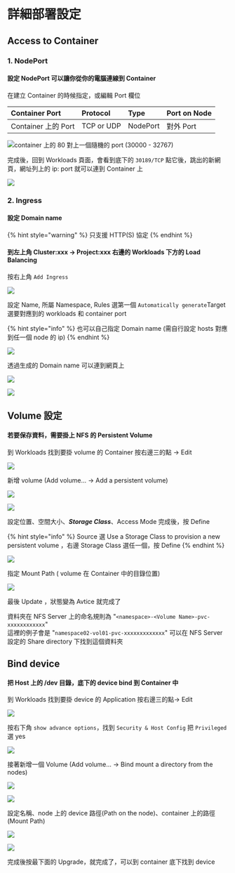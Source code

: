 # 詳細部署設定

## Access to Container

### 1. NodePort

#### 設定 NodePort 可以讓你從你的電腦連線到 Container

在建立 Container 的時候指定，或編輯 Port 欄位

| Container Port | Protocol | Type | Port on Node |
| :--- | :--- | :--- | :--- |
| Container 上的 Port | TCP or UDP | NodePort | 對外 Port |

![container &#x4E0A;&#x7684; 80 &#x5C0D;&#x4E0A;&#x4E00;&#x500B;&#x96A8;&#x6A5F;&#x7684; port \(30000 - 32767\)](.gitbook/assets/1.png)

完成後，回到 Workloads 頁面，會看到底下的 `30189/TCP` 點它後，跳出的新網頁，網址列上的 ip: port 就可以連到 Container 上

![](.gitbook/assets/image%20%2823%29.png)

### 2. Ingress

#### 設定 Domain name 

{% hint style="warning" %}
只支援 HTTP\(S\) 協定
{% endhint %}

#### 到左上角 Cluster:xxx -&gt; Project:xxx 右邊的 Workloads 下方的 Load Balancing 

按右上角 `Add Ingress`

![](.gitbook/assets/2.PNG)

設定 Name, 所屬 Namespace, Rules 選第一個 `Automatically generate`Target 選要對應到的 workloads 和 container port

{% hint style="info" %}
也可以自己指定 Domain name \(需自行設定 hosts 對應到任一個 node 的 ip\)
{% endhint %}

![](.gitbook/assets/image%20%2820%29.png)

透過生成的 Domain name 可以連到網頁上

![](.gitbook/assets/image%20%285%29.png)

![](.gitbook/assets/image%20%2812%29.png)

## Volume 設定

#### 若要保存資料，需要掛上 NFS 的 Persistent Volume 

到 Workloads 找到要掛 volume 的 Container 按右邊三的點 -&gt; Edit

![](.gitbook/assets/image%20%2811%29.png)

新增 volume \(Add volume... -&gt; Add a persistent volume\)

![](.gitbook/assets/1.PNG)

![](.gitbook/assets/2%20%281%29.PNG)

設定位置、空間大小、_**Storage Class**_、Access Mode 完成後，按 Define

{% hint style="info" %}
Source 選 Use a Storage Class to provision a new persistent volume ，右邊 Storage Class 選任一個，按 Define
{% endhint %}

![](.gitbook/assets/3%20%281%29.PNG)

指定 Mount Path \( volume 在 Container 中的目錄位置\)

![](.gitbook/assets/4%20%281%29.PNG)

最後 Update ，狀態變為 Avtice 就完成了

資料夾在 NFS Server 上的命名規則為 "`<namespace>-<Volume Name>-pvc-xxxxxxxxxxxx`"    
這裡的例子會是 "`namespace02-vol01-pvc-xxxxxxxxxxxxx`" 可以在 NFS Server 設定的 Share directory 下找到這個資料夾

## Bind device

#### 把 Host 上的 /dev 目錄，底下的 device bind 到 Container 中

到 Workloads 找到要掛 device 的 Application 按右邊三的點-&gt; Edit

![](.gitbook/assets/image%20%2811%29.png)

按右下角 `show advance options`，找到 `Security & Host Config` 把 `Privileged` 選 yes

![](.gitbook/assets/tempsnip%20%285%29.png)

接著新增一個 Volume \(Add volume... -&gt; Bind mount a directory from the nodes\)

![](.gitbook/assets/1.PNG)

![](.gitbook/assets/image%20%289%29.png)

設定名稱、node 上的 device 路徑\(Path on the node\)、container 上的路徑 \(Mount Path\)

![](.gitbook/assets/image%20%2816%29.png)

![](.gitbook/assets/image%20%288%29.png)

完成後按最下面的 Upgrade，就完成了，可以到 container 底下找到 device

